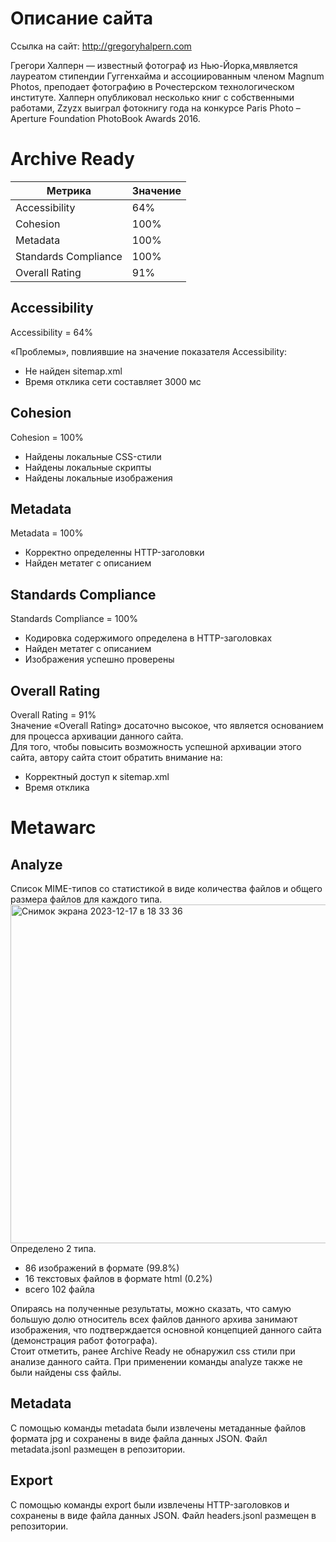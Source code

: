 # Описание сайта
Ссылка на сайт: http://gregoryhalpern.com   
  
Грегори Халперн — известный фотограф из Нью-Йорка,мявляется лауреатом стипендии Гуггенхайма и ассоциированным членом Magnum Photos, преподает фотографию в Рочестерском технологическом институте. Халперн опубликовал несколько книг с собственными работами, Zzyzx выиграл фотокнигу года на конкурсе Paris Photo – Aperture Foundation PhotoBook Awards 2016.  

# Archive Ready

|Метрика|Значение| 
|----------|----------|
|Accessibility|64%| 
|Cohesion|100%| 
|Metadata|100%| 
|Standards Compliance|100%| 
|Overall Rating|91%| 

## Accessibility
Accessibility = 64%  
  
«Проблемы», повлиявшие на значение показателя Accessibility:  
* Не найден sitemap.xml  
* Время отклика сети составляет 3000 мс  

## Cohesion
Cohesion = 100%   

* Найдены локальные CSS-стили
* Найдены локальные скрипты
* Найдены локальные изображения
## Metadata  
Metadata = 100%  
     
* Корректно определенны HTTP-заголовки
* Найден метатег с описанием
## Standards Compliance
Standards Compliance = 100%  

* Кодировка содержимого определена в HTTP-заголовках  
* Найден метатег с описанием
* Изображения успешно проверены  

## Overall Rating
Overall Rating = 91%  
Значение «Overall Rating» досаточно высокое, что является основанием для процесса архивации данного сайта.   
Для того, чтобы повысить возможность успешной архивации этого сайта, автору сайта стоит обратить внимание на:
* Корректный доступ к sitemap.xml   
* Время отклика

# Metawarc
## Analyze
Список MIME-типов со статистикой в виде количества файлов и общего размера файлов для каждого типа. 
<img width="542" alt="Снимок экрана 2023-12-17 в 18 33 36" src="https://github.com/aspeedok/aspeedok/assets/153660573/80dc9208-9376-4201-8fd9-7c79c6347567">  
Определено 2 типа.  
* 86 изображений в формате (99.8%)
* 16 текстовых файлов в формате html (0.2%)
* всего 102 файла

Опираясь на полученные результаты, можно сказать, что самую большую долю относитель всех файлов данного архива занимают изображения, что подтверждается основной концепцией данного сайта (демонстрация работ фотографа).  
Стоит отметить, ранее Archive Ready не обнаружил css стили при анализе данного сайта. При применении команды analyze также не были найдены css файлы.  
## Metadata   
С помощью команды metadata были извлечены метаданные файлов формата jpg и сохранены в виде файла данных JSON. Файл metadata.jsonl размещен в репозитории.  

## Export  
С помощью команды export были извлечены HTTP-заголовков и сохранены в виде файла данных JSON. Файл headers.jsonl размещен в репозитории.  


